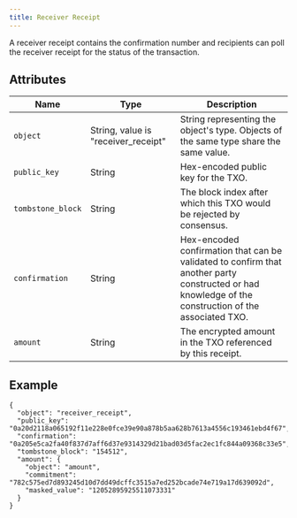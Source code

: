 ```yaml
---
title: Receiver Receipt
---
```

A receiver receipt contains the confirmation number and recipients can poll the receiver receipt for the status of the transaction.

## Attributes

| Name | Type | Description |
| ---- | ---- | ----------- |
| `object` | String, value is "receiver_receipt" | String representing the object's type. Objects of the same type share the same value. |
| `public_key` | String | Hex-encoded public key for the TXO. |
| `tombstone_block` | String | The block index after which this TXO would be rejected by consensus. |
| `confirmation` | String | Hex-encoded confirmation that can be validated to confirm that another party constructed or had knowledge of the construction of the associated TXO. |
| `amount` | String | The encrypted amount in the TXO referenced by this receipt. |

## Example

```
{
  "object": "receiver_receipt",
  "public_key": "0a20d2118a065192f11e228e0fce39e90a878b5aa628b7613a4556c193461ebd4f67",
  "confirmation": "0a205e5ca2fa40f837d7aff6d37e9314329d21bad03d5fac2ec1fc844a09368c33e5",
  "tombstone_block": "154512",
  "amount": {
    "object": "amount",
    "commitment": "782c575ed7d893245d10d7dd49dcffc3515a7ed252bcade74e719a17d639092d",
    "masked_value": "12052895925511073331"
  }
}
```